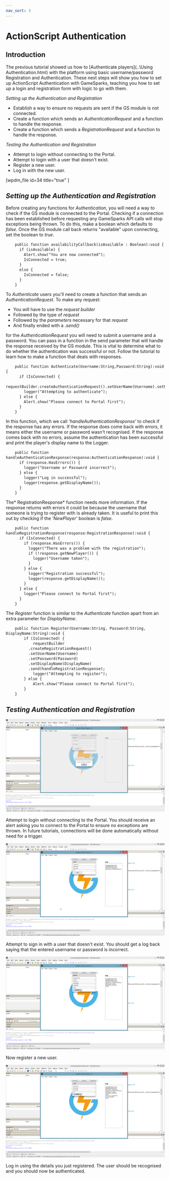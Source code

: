 ```yaml
---
nav_sort: 3
---
```


# ActionScript Authentication

## Introduction

The previous tutorial showed us how to [Authenticate players](..\Using Authentication.html) with the platform using basic username/password Registration and Authentication. These next steps will show you how to set up ActionScript Authentication with GameSparks, teaching you how to set up a login and registration form with logic to go with them.

*Setting up the Authentication and Registration*

  * Establish a way to ensure no requests are sent if the GS module is not connected.
  * Create a function which sends an *AuthenticationRequest* and a function to handle the response.
  * Create a function which sends a *RegistrationRequest* and a function to handle the response.

*Testing the Authentication and Registration*

  * Attempt to login without connecting to the Portal.
  * Attempt to login with a user that doesn't exist.
  * Register a new user.
  * Log in with the new user.

[wpdm_file id=34 title="true" ]

## *Setting up the Authentication and Registration*

Before creating any functions for *Authentication*, you will need a way to check if the GS module is connected to the Portal. Checking if a connection has been established before requesting any GameSparks API calls will stop exceptions being thrown. To do this, make a boolean which defaults to *false*. Once the GS module call back returns "available" upon connecting, set the boolean to *true*.

```
    public function availabilityCallback(isAvailable : Boolean):void {
      if (isAvailable) {
        Alert.show("You are now connected");
        IsConnected = true;
      }					
      else {
        IsConnected = false;
      }
    }
```

To *Authenticate* users you'll need to create a function that sends an *AuthenticationRequest*. To make any request:

  * You will have to use the *request builder*
  * Followed by the type of *request*
  * Followed by the *parameters* necessary for that *request*
  * And finally ended with a *.send()*

for the *AuthenticationRequest* you will need to submit a username and a password. You can pass in a function in the send parameter that will handle the response received by the GS module. This is vital to determine what to do whether the authentication was successful or not. Follow the tutorial to learn how to make a function that deals with responses.

```
    public function Authenticate(Username:String,Password:String):void {
      if (IsConnected) {
        requestBuilder.createAuthenticationRequest().setUserName(Username).setPassword(Password).send(handleAuthenticationResponse);
        logger("Attempting to authenticate");
      } else {
        Alert.show("Please connect to Portal first");
      }
    }
```

In this function, which we call *'handleAuthenticationResponse'* to check if the response has any errors. If the response does come back with errors, it means either the username or password wasn't recognised. If the response comes back with no errors, assume the authentication has been successful and print the player's display name to the Logger.

```
    public function handleAuthenticationResponse(response:AuthenticationResponse):void {
      if (response.HasErrors()) {
        logger("Username or Password incorrect");
      } else {
        logger("Log in successful");
        logger(response.getDisplayName());
      }
    }
```

The* RegistrationResponse* function needs more information. If the response returns with errors it could be because the username that someone is trying to register with is already taken. It is useful to print this out by checking if the _'NewPlayer'_ boolean is *false*.

```
    public function handleRegistrationResponse(response:RegistrationResponse):void {
      if (IsConnected) {
        if (response.HasErrors()) {
          logger("There was a problem with the registration");
          if (!response.getNewPlayer()) {
            logger("Username taken");
          }
        } else {
          logger("Registration successful");
          logger(response.getDisplayName());
        }
      } else {
        logger("Please connect to Portal first");
      }
    }
```

The *Register* function is similar to the *Authenticate* function apart from an extra parameter for *DisplayName*.

```
    public function Register(Username:String, Password:String, DisplayName:String):void {
    	if (IsConnected) {
    		requestBuilder
          .createRegistrationRequest()
          .setUserName(Username)
          .setPassword(Password)
          .setDisplayName(DisplayName)
          .send(handleRegistrationResponse);
    		logger("Attempting to register");
    	} else {
    		Alert.show("Please connect to Portal first");
    	}
    }
```

## *Testing Authentication and Registration*

![l](img/AS/1.png)

Attempt to login without connecting to the Portal. You should receive an alert asking you to connect to the Portal to ensure no exceptions are thrown. In future tutorials, connections will be done automatically without need for a trigger.

![l](img/AS/2.png)

Attempt to sign in with a user that doesn't exist. You should get a log back saying that the entered username or password is incorrect.

![l](img/AS/3.png)

Now register a new user.

![l](img/AS/4.png)

Log in using the details you just registered. The user should be recognised and you should now be authenticated.
